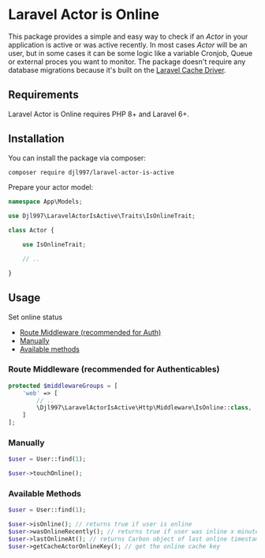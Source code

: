 # Laravel Actor is Online
This package provides a simple and easy way to check if an _Actor_ in your application is active or was active recently. In most cases _Actor_ will be an user, but in some cases it can be some logic like a variable Cronjob, Queue or external proces you want to monitor.
The package doesn't require any database migrations because it's built on the [Laravel Cache Driver](https://laravel.com/docs/cache).


## Requirements
Laravel Actor is Online requires PHP 8+ and Laravel 6+.

## Installation
You can install the package via composer:

```bash
composer require djl997/laravel-actor-is-active
```

Prepare your actor model:
```php
namespace App\Models;

use Djl997\LaravelActorIsActive\Traits\IsOnlineTrait;

class Actor {

    use IsOnlineTrait;

    // ..

}
```


## Usage
Set online status
- [Route Middleware (recommended for Auth)](#route-middleware-recommended-for-authenticables)
- [Manually](#manually)
- [Available methods]()



### Route Middleware (recommended for Authenticables)


```php
protected $middlewareGroups = [
    'web' => [
        // ..
        \Djl997\LaravelActorIsActive\Http\Middleware\IsOnline::class,
    ]
];
```

### Manually

```php
$user = User::find(1);

$user->touchOnline();
```

### Available Methods
```php
$user = User::find(1);

$user->isOnline(); // returns true if user is online
$user->wasOnlineRecently(); // returns true if user was inline x minutes ago (by default 5-30 minutes, customizable via config)
$user->lastOnlineAt(); // returns Carbon object of last online timestamp
$user->getCacheActorOnlineKey(); // get the online cache key

```